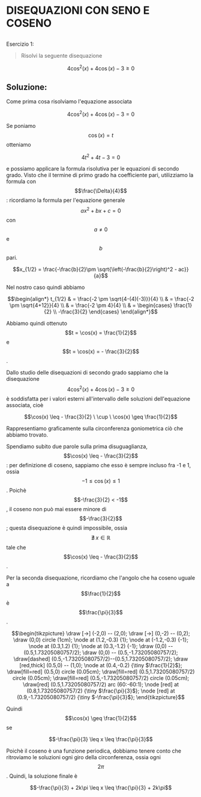﻿# DISEQUAZIONI CON SENO E COSENO

<!--Upmath extremely simplifies this task by using Markdown and LaTeX. It converts the Markdown syntax extended with LaTeX equations support into HTML code you can publish anywhere on the web.-->

<!--![Paper written in LaTeX](/i/latex.jpg)-->

## 

Esercizio 1:

> Risolvi la seguente disequazione

$$4\cos^2(x) +4\cos(x) -3 \geq 0$$

## Soluzione:

Come prima cosa risolviamo l'equazione associata

$$4\cos^2(x) +4\cos(x) -3 = 0$$

Se poniamo $$\cos(x) = t$$ otteniamo 

$$4t^2 +4t - 3 = 0$$

e possiamo applicare la formula risolutiva per le equazioni di secondo grado. Visto che il termine di primo grado ha coefficiente pari, utilizziamo la formula con $$\frac{\Delta}{4}$$: ricordiamo la formula per l'equazione generale $$ax^2+bx+c = 0$$ con $$a\neq 0$$ e $$b$$ pari.

$$x_{1/2} = \frac{-\frac{b}{2}\pm \sqrt{\left(-\frac{b}{2}\right)^2 - ac}}{a}$$

Nel nostro caso quindi abbiamo

$$\begin{align*}
t_{1/2} & = \frac{-2 \pm \sqrt{4-(4)(-3)}}{4} \\
& = \frac{-2 \pm \sqrt{4+12}}{4} \\
& = \frac{-2 \pm 4}{4} \\
& = \begin{cases}
\frac{1}{2} \\
-\frac{3}{2}
\end{cases}
\end{align*}$$

Abbiamo quindi ottenuto $$t = \cos(x) = \frac{1}{2}$$ e $$t = \cos(x) = - \frac{3}{2}$$. 

Dallo studio delle disequazioni di secondo grado sappiamo che la disequazione $$4\cos^2(x) +4\cos(x) -3 \geq 0$$ è soddisfatta per i valori esterni all'intervallo delle soluzioni dell'equazione associata, cioè

$$\cos(x) \leq - \frac{3}{2} \ \cup \ \cos(x) \geq \frac{1}{2}$$

Rappresentiamo graficamente sulla circonferenza goniometrica ciò che abbiamo trovato. 

Spendiamo subito due parole sulla prima disuguaglianza, $$\cos(x) \leq - \frac{3}{2}$$: per definizione di coseno, sappiamo che esso è sempre incluso fra -1 e 1, ossia $$-1\leq \cos(x) \leq 1$$. Poichè $$-\frac{3}{2} < -1$$, il coseno non può mai essere minore di $$-\frac{3}{2}$$; questa disequazione è quindi impossibile, ossia $$\nexists \; x  \in \mathbb{R}$$ tale che $$\cos(x) \leq - \frac{3}{2}$$.

Per la seconda disequazione, ricordiamo che l'angolo che ha coseno uguale a $$\frac{1}{2}$$ è $$\frac{\pi}{3}$$. 

$$\begin{tikzpicture}
\draw [->] (-2,0) -- (2,0);
\draw [->] (0,-2) -- (0,2);
\draw (0,0) circle (1cm);
\node at (1.2,-0.3) {1};
\node at (-1.2,-0.3) {-1};
\node at (0.3,1.2) {1};
\node at (0.3,-1.2) {-1};
\draw (0,0) -- (0.5,1.73205080757/2);
\draw (0,0) -- (0.5,-1.73205080757/2);
\draw[dashed] (0.5,-1.73205080757/2)--(0.5,1.73205080757/2);
\draw [red,thick] (0.5,0) -- (1,0);
\node at (0.4,-0.2) {\tiny $\frac{1}{2}$};
\draw[fill=red] (0.5,0) circle (0.05cm);
\draw[fill=red] (0.5,1.73205080757/2) circle (0.05cm);
\draw[fill=red] (0.5,-1.73205080757/2) circle (0.05cm);
\draw[red] (0.5,1.73205080757/2) arc (60:-60:1);
\node [red] at (0.8,1.73205080757/2) {\tiny $\frac{\pi}{3}$};
\node [red] at (0.9,-1.73205080757/2) {\tiny $-\frac{\pi}{3}$};
\end{tikzpicture}$$

Quindi $$\cos(x) \geq \frac{1}{2}$$ se 

$$-\frac{\pi}{3} \leq x \leq \frac{\pi}{3}$$

Poichè il coseno è una funzione periodica, dobbiamo tenere conto che ritroviamo le soluzioni ogni giro della circonferenza, ossia ogni $$2\pi$$. Quindi, la soluzione finale è

$$-\frac{\pi}{3} + 2k\pi \leq x \leq \frac{\pi}{3} + 2k\pi$$

